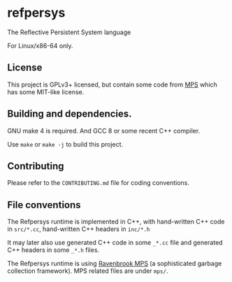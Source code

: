 # refpersys

The Reflective Persistent System language

For Linux/x86-64 only.

## License

This project is GPLv3+ licensed, but contain some code from
[MPS](https://www.ravenbrook.com/project/mps) which has some MIT-like
license.

## Building and dependencies.

GNU make 4 is required. And GCC 8 or some recent C++ compiler.

Use `make` or `make -j` to build this project.

## Contributing

Please refer to the `CONTRIBUTING.md` file for coding conventions.

## File conventions

The Refpersys runtime is implemented in C++, with hand-written C++
code in `src/*.cc`, hand-written C++ headers in `inc/*.h`

It may later also use generated C++ code in some `_*.cc` file and generated
C++ headers in some `_*.h` files.

The Refpersys runtime is using [Ravenbrook
MPS](https://www.ravenbrook.com/project/mps) (a sophisticated garbage
collection framework). MPS related files are under `mps/`.
